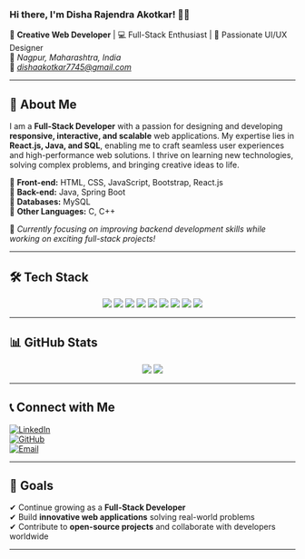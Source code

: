 ### Hi there, I'm **Disha Rajendra Akotkar**! 👋✨

🚀 **Creative Web Developer** | 💻 Full-Stack Enthusiast | 🎨 Passionate UI/UX Designer  
📍 *Nagpur, Maharashtra, India*  
📧 *dishaakotkar7745@gmail.com*  

---

## 🚀 About Me

I am a **Full-Stack Developer** with a passion for designing and developing **responsive, interactive, and scalable** web applications. My expertise lies in **React.js, Java, and SQL**, enabling me to craft seamless user experiences and high-performance web solutions. I thrive on learning new technologies, solving complex problems, and bringing creative ideas to life.

🔹 **Front-end:** HTML, CSS, JavaScript, Bootstrap, React.js  
🔹 **Back-end:** Java, Spring Boot  
🔹 **Databases:** MySQL  
🔹 **Other Languages:** C, C++  

🌟 *Currently focusing on improving backend development skills while working on exciting full-stack projects!*

---

## 🛠️ Tech Stack

<p align="center">
  <img src="https://img.shields.io/badge/C-00599C?style=for-the-badge&logo=c&logoColor=white" />
  <img src="https://img.shields.io/badge/C++-00599C?style=for-the-badge&logo=c%2B%2B&logoColor=white" />
  <img src="https://img.shields.io/badge/Java-007396?style=for-the-badge&logo=java&logoColor=white" />
  <img src="https://img.shields.io/badge/HTML5-E34F26?style=for-the-badge&logo=html5&logoColor=white" />
  <img src="https://img.shields.io/badge/CSS3-1572B6?style=for-the-badge&logo=css3&logoColor=white" />
  <img src="https://img.shields.io/badge/JavaScript-F7DF1E?style=for-the-badge&logo=javascript&logoColor=black" />
  <img src="https://img.shields.io/badge/React-61DAFB?style=for-the-badge&logo=react&logoColor=black" />
  <img src="https://img.shields.io/badge/Spring%20Boot-6DB33F?style=for-the-badge&logo=spring-boot&logoColor=white" />
  <img src="https://img.shields.io/badge/MySQL-4479A1?style=for-the-badge&logo=mysql&logoColor=white" />
</p>

---

## 📊 GitHub Stats

<p align="center">
  <img src="https://github-readme-stats.vercel.app/api?username=dishaakotkar&show_icons=true&count_private=true&theme=radical" />
  <img src="https://github-readme-stats.vercel.app/api/top-langs/?username=dishaakotkar&layout=compact&theme=radical" />
</p>

---

## 📞 Connect with Me

[![LinkedIn](https://img.shields.io/badge/LinkedIn-0077B5?style=for-the-badge&logo=linkedin&logoColor=white)](https://www.linkedin.com/in/disha-akotkar-1b2337294)  
[![GitHub](https://img.shields.io/badge/GitHub-181717?style=for-the-badge&logo=github&logoColor=white)](https://github.com/dishaakotkar)  
[![Email](https://img.shields.io/badge/Email-D14836?style=for-the-badge&logo=gmail&logoColor=white)](mailto:dishaakotkar7745@gmail.com)  

---

## 🎯 Goals

✔ Continue growing as a **Full-Stack Developer**  
✔ Build **innovative web applications** solving real-world problems  
✔ Contribute to **open-source projects** and collaborate with developers worldwide  

---

